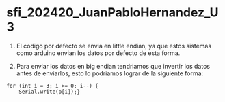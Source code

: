 # sfi_202420_JuanPabloHernandez_U3
 
1. El codigo por defecto se envia en little endian, ya que estos sistemas como arduino envian los datos por defecto de esta forma.

2. Para enviar los datos en big endian tendriamos que invertir los datos antes de enviarlos, esto lo podriamos lograr de la siguiente forma:
``` 
for (int i = 3; i >= 0; i--) {
    Serial.write(p[i]);} 
```

